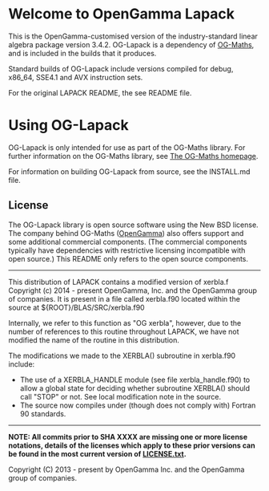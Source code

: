 Welcome to OpenGamma Lapack
=========

This is the OpenGamma-customised version of the industry-standard linear algebra
package version 3.4.2. OG-Lapack is a dependency of
[OG-Maths](https://github.com/OpenGamma/OG-Maths), and is included in
the builds that it produces.

Standard builds of OG-Lapack include versions compiled
for debug, x86_64, SSE4.1 and AVX instruction sets.

For the original LAPACK README, the see README file.

Using OG-Lapack
===============

OG-Lapack is only intended for use as part of the OG-Maths library. For further
information on the OG-Maths library, see [The OG-Maths
homepage](https://github.com/OpenGamma/OG-Maths).

For information on building OG-Lapack from source, see the INSTALL.md file.

## License

The OG-Lapack library is open source software using the New BSD license. The
company behind OG-Maths ([OpenGamma](http://www.opengamma.com)) also offers
support and some additional commercial components. (The commercial components
typically have dependencies with restrictive licensing incompatible with open
source.) This README only refers to the open source components.

-------------------------------------------------------------------------------

This distribution of LAPACK contains a modified version of xerbla.f
Copyright (c) 2014 - present OpenGamma, Inc. and the OpenGamma group of
companies.
It is present in a file called xerbla.f90 located within the source
at ${ROOT}/BLAS/SRC/xerbla.f90

Internally, we refer to this function as "OG xerbla", however, due to the
number of references to this routine throughout LAPACK, we have not modified 
the name of the routine in this distribution.

The modifications we made to the XERBLA() subroutine in xerbla.f90 include:
 - The use of a XERBLA_HANDLE module (see file xerbla_handle.f90) to allow a
global state for deciding whether subroutine XERBLA() should call "STOP"
or not. See local modification note in the source.
 - The source now compiles under (though does not comply with) Fortran 90
standards.

-------------------------------------------------------------------------------

**NOTE: All commits prior to SHA XXXX are missing one or more license notations,
details of the licenses which apply to these prior versions can be found in the
most current version of [LICENSE.txt](LICENSE.txt).**

Copyright (C) 2013 - present by OpenGamma Inc. and the OpenGamma group of
companies.
